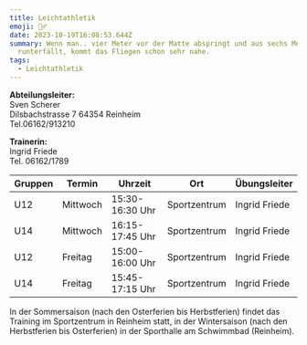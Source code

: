```yaml
---
title: Leichtathletik
emoji: 🏃‍♂️
date: 2023-10-19T16:08:53.644Z
summary: Wenn man.. vier Meter vor der Matte abspringt und aus sechs Metern Höhe
  runterfällt, kommt das Fliegen schon sehr nahe.
tags:
  - Leichtathletik
---
```

**Abteilungsleiter:**\
Sven Scherer \
Dilsbachstrasse 7 64354 Reinheim  \
Tel.06162/913210

**Trainerin:** \
Ingrid Friede\
Tel. 06162/1789

| **Gruppen** | **Termin** | **Uhrzeit**     | **Ort**      | **Übungsleiter** |
| ----------- | ---------- | --------------- | ------------ | ---------------- |
| U12         | Mittwoch   | 15:30-16:30 Uhr | Sportzentrum | Ingrid Friede    |
| U14         | Mittwoch   | 16:15-17:45 Uhr | Sportzentrum | Ingrid Friede    |
| U12         | Freitag    | 15:00-16:00 Uhr | Sportzentrum | Ingrid Friede    |
| U14         | Freitag    | 15:45-17:15 Uhr | Sportzentrum | Ingrid Friede    |

In der Sommersaison (nach den Osterferien bis Herbstferien) findet das Training im Sportzentrum in Reinheim statt, in der Wintersaison (nach den Herbstferien bis Osterferien) in der Sporthalle am Schwimmbad (Reinheim).